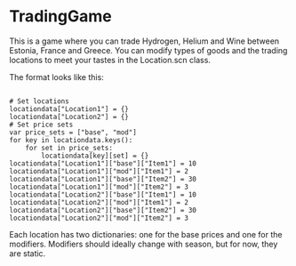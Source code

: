 # TradingGame

This is a game where you can trade Hydrogen, Helium and Wine between Estonia, France and Greece.
You can modify types of goods and the trading locations to meet your tastes in the Location.scn class.

The format looks like this:
```

# Set locations
locationdata["Location1"] = {}
locationdata["Location2"] = {}
# Set price sets
var price_sets = ["base", "mod"]
for key in locationdata.keys():
	for set in price_sets:
		locationdata[key][set] = {}
locationdata["Location1"]["base"]["Item1"] = 10
locationdata["Location1"]["mod"]["Item1"] = 2
locationdata["Location1"]["base"]["Item2"] = 30
locationdata["Location1"]["mod"]["Item2"] = 3
locationdata["Location2"]["base"]["Item1"] = 10
locationdata["Location2"]["mod"]["Item1"] = 2
locationdata["Location2"]["base"]["Item2"] = 30
locationdata["Location2"]["mod"]["Item2"] = 3
```
Each location has two dictionaries: one for the base prices and one for the modifiers.
Modifiers should ideally change with season, but for now, they are static.